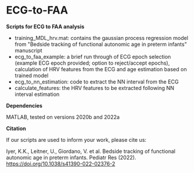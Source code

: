 # ECG-to-FAA


**Scripts for ECG to FAA analysis**
 - training_MDL_hrv.mat: contains the gaussian process regression model from "Bedside tracking of functional autonomic age in preterm infants" manuscript 
 - ecg_to_faa_example: a brief run through of ECG epoch selection (example ECG epoch provided; option to reject/accept epochs), calculation of HRV features from the ECG and age estimation based on trained model 
 - ecg_to_nn_estimation: code to extract the NN interval from the ECG
 - calculate_features: the HRV features to be extracted following NN interval estimation

**Dependencies**

MATLAB, tested on versions 2020b and 2022a


**Citation**

If our scripts are used to inform your work, please cite us: 

Iyer, K.K., Leitner, U., Giordano, V. et al. Bedside tracking of functional autonomic age in preterm infants. Pediatr Res (2022). https://doi.org/10.1038/s41390-022-02376-2
